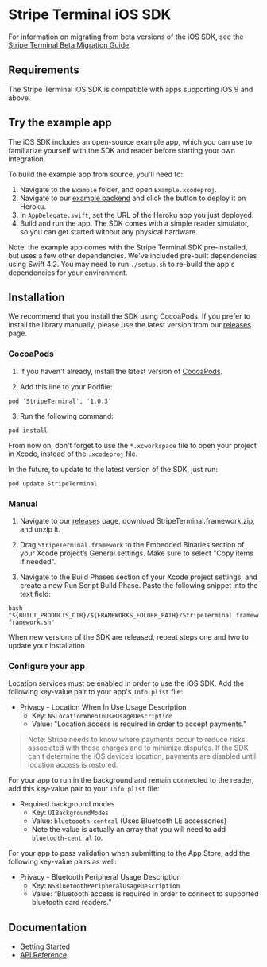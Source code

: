 # Stripe Terminal iOS SDK

For information on migrating from beta versions of the iOS SDK, see the [Stripe Terminal Beta Migration Guide](https://stripe.com/docs/terminal/beta-migration-guide).

## Requirements
The Stripe Terminal iOS SDK is compatible with apps supporting iOS 9 and above.

## Try the example app
The iOS SDK includes an open-source example app, which you can use to familiarize yourself with the SDK and reader before starting your own integration.

To build the example app from source, you'll need to:

1. Navigate to the `Example` folder, and open `Example.xcodeproj`.
2. Navigate to our [example backend](https://github.com/stripe/example-terminal-backend) and click the button to deploy it on Heroku.
3. In `AppDelegate.swift`, set the URL of the Heroku app you just deployed.
3. Build and run the app. The SDK comes with a simple reader simulator, so you can get started without any physical hardware.

Note: the example app comes with the Stripe Terminal SDK pre-installed, but uses a few other dependencies. We've included pre-built dependencies using Swift 4.2. You may need to run `./setup.sh` to re-build the app's dependencies for your environment.

## Installation
We recommend that you install the SDK using CocoaPods. If you prefer to install the library manually, please use the latest version from our [releases](https://github.com/stripe/stripe-terminal-ios/releases) page.

### CocoaPods

1. If you haven't already, install the latest version of [CocoaPods](https://guides.cocoapods.org/using/getting-started.html).

2. Add this line to your Podfile:
```
pod 'StripeTerminal', '1.0.3'
```

3. Run the following command:
```
pod install
```

From now on, don't forget to use the `*.xcworkspace` file to open your project in Xcode, instead of the `.xcodeproj` file.

In the future, to update to the latest version of the SDK, just run:
```
pod update StripeTerminal
```

### Manual
1. Navigate to our [releases](https://github.com/stripe/stripe-terminal-ios/releases) page, download StripeTerminal.framework.zip, and unzip it.

2. Drag `StripeTerminal.framework` to the Embedded Binaries section of your Xcode project’s General settings. Make sure to select "Copy items if needed".

3. Navigate to the Build Phases section of your Xcode project settings, and create a new Run Script Build Phase. Paste the following snippet into the text field:
```
bash "${BUILT_PRODUCTS_DIR}/${FRAMEWORKS_FOLDER_PATH}/StripeTerminal.framework/integrate-framework.sh"
```

When new versions of the SDK are released, repeat steps one and two to update your installation

### Configure your app

Location services must be enabled in order to use the iOS SDK. Add the following key-value pair to your app's `Info.plist` file:

- Privacy - Location When In Use Usage Description
  - Key: `NSLocationWhenInUseUsageDescription`
  - Value: "Location access is required in order to accept payments."

> Note: Stripe needs to know where payments occur to reduce risks associated with those charges and to minimize disputes. If the SDK can’t determine the iOS device’s location, payments are disabled until location access is restored.

For your app to run in the background and remain connected to the reader, add this key-value pair to your `Info.plist` file:

- Required background modes
  - Key: `UIBackgroundModes`
  - Value: `bluetoooth-central` (Uses Bluetooth LE accessories) 
  - Note the value is actually an array that you will need to add `bluetooth-central` to.

For your app to pass validation when submitting to the App Store, add the following key-value pairs as well:

- Privacy - Bluetooth Peripheral Usage Description
  - Key: `NSBluetoothPeripheralUsageDescription`
  - Value: “Bluetooth access is required in order to connect to supported bluetooth card readers.”


## Documentation
- [Getting Started](https://stripe.com/docs/terminal/ios)
- [API Reference](https://stripe.github.io/stripe-terminal-ios/docs/index.html)
